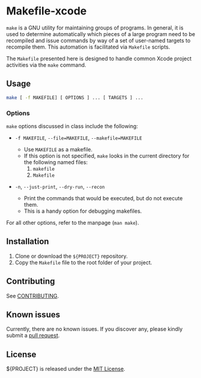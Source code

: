 # Makefile-xcode

`make` is a GNU utility for maintaining groups of programs.  In general, it is used to determine automatically which pieces of a large program need to be recompiled and issue commands by way of a set of user-named targets to recompile them.  This automation is facilitated via `Makefile` scripts.

The `Makefile` presented here is designed to handle common Xcode project activities via the `make` command.

## Usage

```bash
make [ -f MAKEFILE] [ OPTIONS ] ... [ TARGETS ] ...
```
### Options

`make` options discussed in class include the following:

* `-f MAKEFILE`, `--file=MAKEFILE`, `--makefile=MAKEFILE`  
	* Use `MAKEFILE` as a makefile.
	* If this option is not specified, `make` looks in the current directory for the following named files:
		1. `makefile`
		2. `Makefile`

* `-n`, `--just-print`, `--dry-run`, `--recon`  
	* Print the commands that would be executed, but do not execute them.
	* This is a handy option for debugging makefiles. 

For all other options, refer to the manpage (`man make`).

## Installation

1. Clone or download the `${PROJECT}` repository.
2. Copy the `Makefile` file to the root folder of your project.

## Contributing

See [CONTRIBUTING](CONTRIBUTING.md).

## Known issues

Currently, there are no known issues.  If you discover any, please kindly submit a [pull request](CONTRIBUTING.md).

## License

${PROJECT} is released under the [MIT License](LICENSE.md).
